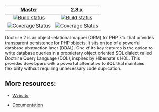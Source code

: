 | [Master][Master] | [2.8.x][2.8] |
|:----------------:|:----------:|
| [![Build status][Master image]][Master] | [![Build status][2.8 image]][2.8] |
| [![Coverage Status][Master coverage image]][Master coverage] | [![Coverage Status][2.8 coverage image]][2.8 coverage] |

Doctrine 2 is an object-relational mapper (ORM) for PHP 7.1+ that provides transparent persistence
for PHP objects. It sits on top of a powerful database abstraction layer (DBAL). One of its key features
is the option to write database queries in a proprietary object oriented SQL dialect called Doctrine Query Language (DQL),
inspired by Hibernate's HQL. This provides developers with a powerful alternative to SQL that maintains flexibility
without requiring unnecessary code duplication.


## More resources:

* [Website](http://www.doctrine-project.org)
* [Documentation](https://www.doctrine-project.org/projects/doctrine-orm/en/latest/index.html)


  [Master image]: https://img.shields.io/travis/doctrine/orm/master.svg?style=flat-square
  [Master]: https://travis-ci.org/doctrine/orm
  [Master coverage image]: https://img.shields.io/scrutinizer/coverage/g/doctrine/orm/master.svg?style=flat-square
  [Master coverage]: https://scrutinizer-ci.com/g/doctrine/orm/?branch=master
  [2.8 image]: https://img.shields.io/travis/doctrine/orm/2.8.x.svg?style=flat-square
  [2.8]: https://github.com/doctrine/orm/tree/2.8.x
  [2.8 coverage image]: https://img.shields.io/scrutinizer/coverage/g/doctrine/orm/2.8.x.svg?style=flat-square
  [2.8 coverage]: https://scrutinizer-ci.com/g/doctrine/orm/?branch=2.8.x
